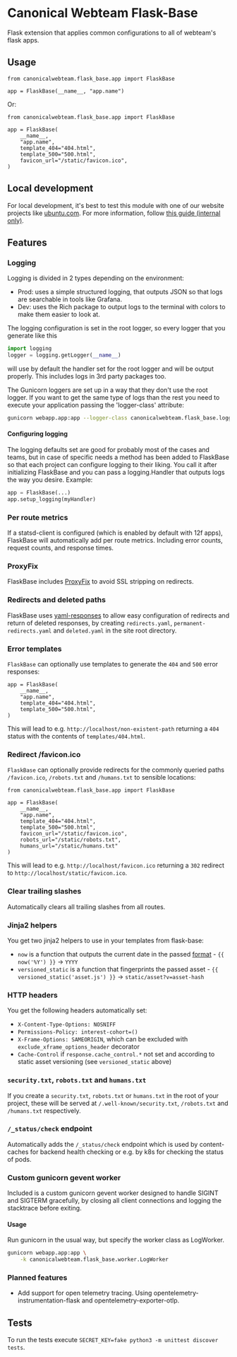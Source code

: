 # Canonical Webteam Flask-Base

Flask extension that applies common configurations to all of webteam's flask apps.

## Usage

```python3
from canonicalwebteam.flask_base.app import FlaskBase

app = FlaskBase(__name__, "app.name")
```

Or:

```python3
from canonicalwebteam.flask_base.app import FlaskBase

app = FlaskBase(
    __name__,
    "app.name",
    template_404="404.html",
    template_500="500.html",
    favicon_url="/static/favicon.ico",
)
```

## Local development

For local development, it's best to test this module with one of our website projects like [ubuntu.com](https://github.com/canonical-web-and-design/ubuntu.com/). For more information, follow [this guide (internal only)](https://discourse.canonical.com/t/how-to-run-our-python-modules-for-local-development/308).

## Features

### Logging

Logging is divided in 2 types depending on the environment:
- Prod: uses a simple structured logging, that outputs JSON so that logs are searchable in tools like Grafana.
- Dev: uses the Rich package to output logs to the terminal with colors to make them easier to look at.

The logging configuration is set in the root logger, so every logger that you generate like this
```python
import logging
logger = logging.getLogger(__name__)
```
will use by default the handler set for the root logger and will be output properly. This includes logs in
3rd party packages too.

The Gunicorn loggers are set up in a way that they don't use the root logger. If you want to get the same type 
of logs than the rest you need to execute your application passing the 'logger-class' attribute:
```bash
gunicorn webapp.app:app --logger-class canonicalwebteam.flask_base.logging.GUnicornDevLogger ...
```

#### Configuring logging

The logging defaults set are good for probably most of the cases and teams, but in case of specific needs 
a method has been added to FlaskBase so that each project can configure logging to their liking. 
You call it after initializing FlaskBase and you can pass a logging.Handler that outputs logs the way 
you desire. Example:
```python
app = FlaskBase(...)
app.setup_logging(myHandler)
```


### Per route metrics

If a statsd-client is configured (which is enabled by default with 12f apps), FlaskBase will automatically add per route metrics. Including error counts, request counts, and response times.


### ProxyFix

FlaskBase includes [ProxyFix](https://werkzeug.palletsprojects.com/en/3.0.x/middleware/proxy_fix/) to avoid SSL stripping on redirects.

### Redirects and deleted paths

FlaskBase uses [yaml-responses](https://github.com/canonical-web-and-design/canonicalwebteam.yaml-responses) to allow easy configuration of redirects and return of deleted responses, by creating `redirects.yaml`, `permanent-redirects.yaml` and `deleted.yaml` in the site root directory.

### Error templates

`FlaskBase` can optionally use templates to generate the `404` and `500` error responses:

```python3
app = FlaskBase(
    __name__,
    "app.name",
    template_404="404.html",
    template_500="500.html",
)
```

This will lead to e.g. `http://localhost/non-existent-path` returning a `404` status with the contents of `templates/404.html`.

### Redirect /favicon.ico

`FlaskBase` can optionally provide redirects for the commonly queried paths `/favicon.ico`, `/robots.txt` and `/humans.txt` to sensible locations:

```python3
from canonicalwebteam.flask_base.app import FlaskBase

app = FlaskBase(
    __name__,
    "app.name",
    template_404="404.html",
    template_500="500.html",
    favicon_url="/static/favicon.ico",
    robots_url="/static/robots.txt",
    humans_url="/static/humans.txt"
)
```

This will lead to e.g. `http://localhost/favicon.ico` returning a `302` redirect to `http://localhost/static/favicon.ico`.

### Clear trailing slashes

Automatically clears all trailing slashes from all routes.

### Jinja2 helpers

You get two jinja2 helpers to use in your templates from flask-base:

- `now` is a function that outputs the current date in the passed [format](https://docs.python.org/3/library/datetime.html#strftime-and-strptime-format-codes) - `{{ now('%Y') }}` -> `YYYY`
- `versioned_static` is a function that fingerprints the passed asset - `{{ versioned_static('asset.js') }}` -> `static/asset?v=asset-hash`

### HTTP headers

You get the following headers automatically set:

- `X-Content-Type-Options: NOSNIFF`
- `Permissions-Policy: interest-cohort=()`
- `X-Frame-Options: SAMEORIGIN`, which can be excluded with `exclude_xframe_options_header` decorator
- `Cache-Control` if `response.cache_control.*` not set and according to static asset versioning (see `versioned_static` above)

### `security.txt`, `robots.txt` and `humans.txt`

If you create a `security.txt`, `robots.txt` or `humans.txt` in the root of your project, these will be served at `/.well-known/security.txt`, `/robots.txt` and `/humans.txt` respectively.

### `/_status/check` endpoint

Automatically adds the `/_status/check` endpoint which is used by content-caches for backend health checking or e.g. by k8s for checking the status of pods.

### Custom gunicorn gevent worker

Included is a custom gunicorn gevent worker designed to handle SIGINT and SIGTERM gracefully, by closing all client connections and logging the stacktrace before exiting.

#### Usage
Run gunicorn in the usual way, but specify the worker class as LogWorker.

```bash
gunicorn webapp.app:app \
    -k canonicalwebteam.flask_base.worker.LogWorker
```

### Planned features

- Add support for open telemetry tracing. Using opentelemetry-instrumentation-flask and opentelemetry-exporter-otlp.

## Tests

To run the tests execute `SECRET_KEY=fake python3 -m unittest discover tests`.

